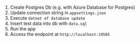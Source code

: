 1. Create Postgres Db (e.g. with Azure Database for Postgres)
2. Update connection string in `appsettings.json`
3. Execute `dotnet ef database update`
4. Insert test data into db with `data.sql`
5. Run the app
6. Access the endpoint at `http://localhost:19505`